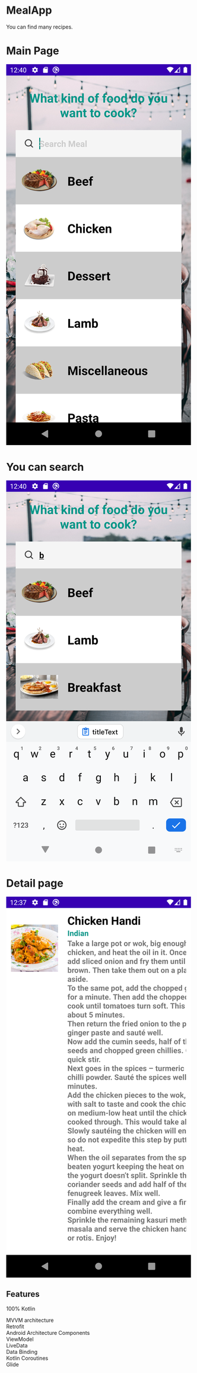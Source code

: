 # MealApp

You can find many recipes.


# Main Page
![](image/main1.png) <dt>
  
  # You can search
![](image/main2.png) <dt>
  
    
  # Detail page
![](image/main.png) <dt>

## Features

100% Kotlin <dt>
MVVM architecture <dt>
Retrofit <dt>
Android Architecture Components<dt>
ViewModel <dt>
LiveData <dt>
Data Binding <dt>
Kotlin Coroutines<dt>
Glide
